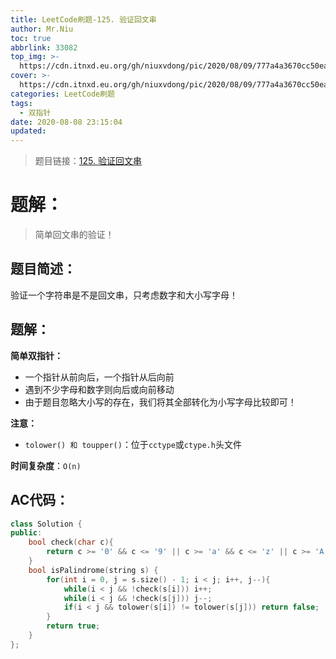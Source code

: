 ```yaml
---
title: LeetCode刷题-125. 验证回文串
author: Mr.Niu
toc: true
abbrlink: 33082
top_img: >-
  https://cdn.itnxd.eu.org/gh/niuxvdong/pic/2020/08/09/777a4a3670cc50eafae809ce48667231.png
cover: >-
  https://cdn.itnxd.eu.org/gh/niuxvdong/pic/2020/08/09/777a4a3670cc50eafae809ce48667231.png
categories: LeetCode刷题
tags:
  - 双指针
date: 2020-08-08 23:15:04
updated:
---
```






> 题目链接：[125. 验证回文串](https://leetcode-cn.com/problems/valid-palindrome/)



# 题解：



> 简单回文串的验证！



## 题目简述：

验证一个字符串是不是回文串，只考虑数字和大小写字母！

## 题解：



**简单双指针：**

- 一个指针从前向后，一个指针从后向前
- 遇到不少字母和数字则向后或向前移动
- 由于题目忽略大小写的存在，我们将其全部转化为小写字母比较即可！





**注意：**

- `tolower() 和 toupper()`：位于`cctype`或`ctype.h`头文件



**时间复杂度**：`O(n)`

## AC代码：



```c++
class Solution {
public:
    bool check(char c){
        return c >= '0' && c <= '9' || c >= 'a' && c <= 'z' || c >= 'A' && c <= 'Z';
    }
    bool isPalindrome(string s) {
        for(int i = 0, j = s.size() - 1; i < j; i++, j--){
            while(i < j && !check(s[i])) i++;
            while(i < j && !check(s[j])) j--;
            if(i < j && tolower(s[i]) != tolower(s[j])) return false;
        }
        return true;
    }
};
```



